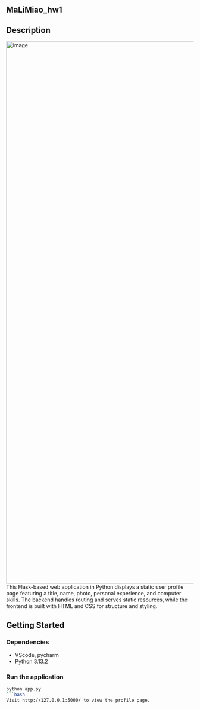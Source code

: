 ## MaLiMiao_hw1
## Description
<img width="1452" alt="image" src="https://github.com/user-attachments/assets/9acfd7d7-06c3-4793-b99a-b85729850acf" />
This Flask-based web application in Python displays a static user profile page featuring a title, name, photo, personal experience, and computer skills. The backend handles routing and serves static resources, while the frontend is built with HTML and CSS for structure and styling.

## Getting Started
### Dependencies
- VScode, pycharm
- Python 3.13.2

### Run the application
   ```bash
   python app.py
   ```bash
   Visit http://127.0.0.1:5000/ to view the profile page.
